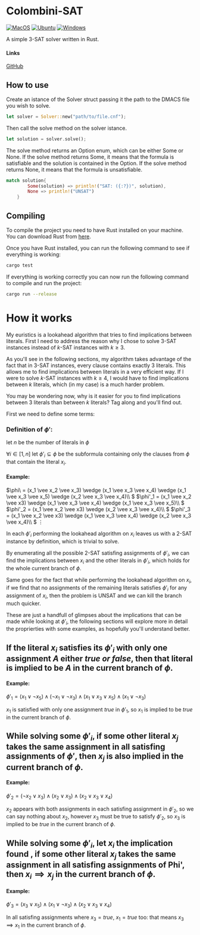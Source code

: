 # Colombini-SAT
[![MacOS](https://github.com/Lorenzinco23/colombiniSAT/actions/workflows/macos.yml/badge.svg)](https://github.com/Lorenzinco23/colombiniSAT/actions/workflows/macos.yml)
[![Ubuntu](https://github.com/Lorenzinco23/colombiniSAT/actions/workflows/ubuntu.yml/badge.svg)](https://github.com/Lorenzinco23/colombiniSAT/actions/workflows/ubuntu.yml)
[![Windows](https://github.com/Lorenzinco23/colombiniSAT/actions/workflows/rust.yml/badge.svg)](https://github.com/Lorenzinco23/colombiniSAT/actions/workflows/rust.yml)

A simple 3-SAT solver written in Rust.

#### Links
[GitHub](https://github.com/Lorenzinco23/colombiniSAT "GitHub Repository page of the project.")


## How to use
Create an istance of the Solver struct passing it the path to the DMACS file you wish to solve.

```rust
let solver = Solver::new("path/to/file.cnf");
```

Then call the solve method on the solver istance.

```rust
let solution = solver.solve();
```

The solve method returns an Option enum, which can be either Some or None.
If the solve method returns Some, it means that the formula is satisfiable and the solution is contained in the Option.
If the solve method returns None, it means that the formula is unsatisfiable.

```rust
match solution{
        Some(solution) => println!("SAT: ({:?})", solution),
        None => println!("UNSAT")
    }
```

## Compiling
To compile the project you need to have Rust installed on your machine.
You can download Rust from [here](https://www.rust-lang.org/tools/install "Rust download page").

Once you have Rust installed, you can run the following command to see if everything is working:

```bash
cargo test
```

If everything is working correctly you can now run the following command to compile and run the project:

```bash
cargo run --release
```

# How it works
My euristics is a lookahead algorithm that tries to find implications between literals. First I need to address 
the reason why I chose to solve 3-SAT instances instead of $`k`$-SAT instances with $`k \geq 3`$.

As you'll see in the following sections, my algorithm takes advantage of the fact that in 3-SAT instances,
every clause contains exactly 3 literals. This allows me to find implications between literals in a very efficient way.
If I were to solve $`k`$-SAT instances with $`k \geq 4`$, I would have to find implications between $`k`$ literals, which (in my case) is a much harder problem.

You may be wondering now, why is it easier for you to find implications between 3 literals than between $`k`$ literals?
Tag along and you'll find out.

First we need to define some terms:

### Definition of $`\phi'`$:
let $`n`$ be the number of literals in $`\phi`$

$`\forall i \in [1, n]`$ let $`\phi'_i \subseteq \phi`$ be the subformula containing only the clauses from $`\phi`$ that contain the literal $`x_i`$.



#### Example:



$`\phi\ = (x_1 \vee x_2 \vee x_3) \wedge (x_1 \vee x_3 \vee x_4) \wedge (x_1 \vee x_3 \vee x_5) \wedge (x_2 \vee x_3 \vee x_4)\\ `$
$`\phi'_1 = (x_1 \vee x_2 \vee x3) \wedge (x_1 \vee x_3 \vee x_4) \wedge (x_1 \vee x_3 \vee x_5)\\ `$
$`\phi'_2 = (x_1 \vee x_2 \vee x3) \wedge (x_2 \vee x_3 \vee x_4)\\ `$
$`\phi'_3 = (x_1 \vee x_2 \vee x3) \wedge (x_1 \vee x_3 \vee x_4) \wedge (x_2 \vee x_3 \vee x_4)\\ `$
$`\vdots`$

In each $`\phi'_i`$ performing the lookahead algorithm on $`x_i`$ leaves us with a 2-SAT instance by definition, which is trivial to solve.

By enumerating all the possible 2-SAT satisfing assignments of $`\phi'_i`$, we can find the implications between $`x_i`$ and the other literals in $`\phi'_i`$, which holds for the whole current branch of $`\phi`$.

Same goes for the fact that while performing the lookahead algorithm on $`x_i`$, if we find that no assignments of the remaining literals satisfies $`\phi'_i`$ for any assignment of $`x_i`$, then the problem is UNSAT and we can kill the branch much quicker.



These are just a handfull of glimpses about the implications that can be made while looking at $`\phi'_i`$, the following sections will explore more in detail the proprierties  with some examples, as hopefully you'll understand better.

## If the literal $`x_i`$ satisfies its $`\phi'_i`$ with only one assignment $`A`$ either $`true\ or\ false`$, then that literal is implied to be $`A`$ in the current branch of $`\phi`$.

#### Example:
$`\phi'_1 = (x_1 \vee \neg x_5) \wedge (\neg x_1 \vee \neg x_3) \wedge (x_1 \vee x_3 \vee x_5) \wedge (x_1 \vee \neg x_3)`$ 


$`x_1`$ is satisfied with only one assignment $`true`$ in $`\phi'_1`$, so $`x_1`$ is implied to be $`true`$ in the current branch of $`\phi`$.

## While solving some $`\phi'_i`$, if some other literal $`x_j`$ takes the same assignment in all satisfing assignments of $`\phi'`$, then $`x_j`$ is also implied in the current branch of $`\phi`$.

#### Example:
$`\phi'_2 = (\neg x_2 \vee x_3) \wedge (x_2 \vee x_3) \wedge (x_2 \vee x_3 \vee x_4)`$


$`x_2`$ appears with both assignments in each satisfing assignment in $`\phi'_2`$, so we can say nothing about $`x_2`$,
however $`x_3`$ must be true to satisfy $`\phi'_2`$, so $`x_3`$ is implied to be $`true`$ in the current branch of $`\phi`$.

## While solving some $`\phi'_i`$, let $`x_i`$ the implication found , if some other literal $`x_j`$ takes the same assignment in all satisfing assignments of Phi', then $`x_i\implies x_j`$ in the current branch of $`\phi`$.

#### Example:
$`\phi'_3 = (x_3 \vee x_5) \wedge (x_1 \vee \neg x_3) \wedge (x_2 \vee x_3 \vee x_4)`$


In all satisfing assignments where $`x_3 = true`$, $`x_1 = true`$ too: that means $`x_3\implies x_1`$ in the current branch of $`\phi`$.

